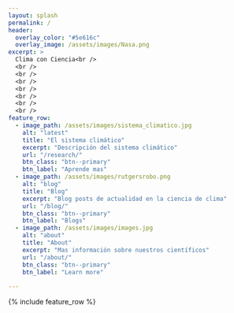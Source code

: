 ```yaml
---
layout: splash
permalink: /
header:
  overlay_color: "#5e616c"
  overlay_image: /assets/images/Nasa.png
excerpt: >
  Clima con Ciencia<br />
  <br />
  <br />
  <br />
  <br />
  <br />
  <br />
  <br />
feature_row:
  - image_path: /assets/images/sistema_climatico.jpg
    alt: "latest"
    title: "El sistema climático"
    excerpt: "Descripción del sistema climático"
    url: "/research/"
    btn_class: "btn--primary"
    btn_label: "Aprende mas"
  - image_path: /assets/images/rutgersrobo.png
    alt: "blog"
    title: "Blog"
    excerpt: "Blog posts de actualidad en la ciencia de clima"
    url: "/blog/"
    btn_class: "btn--primary"
    btn_label: "Blogs"
  - image_path: /assets/images/images.jpg
    alt: "about"
    title: "About"
    excerpt: "Mas información sobre nuestros científicos"
    url: "/about/"
    btn_class: "btn--primary"
    btn_label: "Learn more"  
    
---
```


{% include feature_row %}

 
